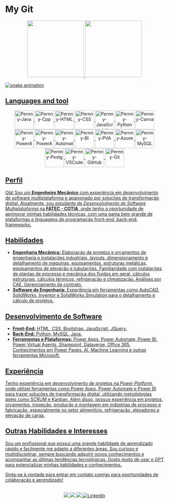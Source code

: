 # My Git

<div align="center">
  <a href="[https://github.com/PernnyDev](https://github.com/PernnyDev)">
  <img height="180em" src="https://github-profile-summary-cards.vercel.app/api/cards/stats?username=PernnyDev&theme=radical"/>
  <img height="180em" src="https://github-profile-summary-cards.vercel.app/api/cards/repos-per-language?username=PernnyDev&theme=radical"/>
</div>

![snake animation](https://github.com/PernnyDev/PernnyDev/blob/output/github-contribution-grid-snake2.svg)

## Languages and tool

<div align="center">
  <img align="center" alt="Pernny-Java" height="60" width="60" src="https://cdn.jsdelivr.net/gh/devicons/devicon/icons/java/java-original-wordmark.svg">
  <img align="center" alt="Pernny-Cpp" height="60" width="60" src="https://cdn.jsdelivr.net/gh/devicons/devicon/icons/cplusplus/cplusplus-original.svg"> 
  <img align="center" alt="Pernny-HTML" height="60" width="60" src="https://cdn.jsdelivr.net/gh/devicons/devicon/icons/html5/html5-original-wordmark.svg">
  <img align="center" alt="Pernny-CSS" height="60" width="60" src="https://cdn.jsdelivr.net/gh/devicons/devicon/icons/css3/css3-original-wordmark.svg">
  <img align="center" alt="Pernny-JavaScript" height="60" width="60" src="https://cdn.jsdelivr.net/gh/devicons/devicon/icons/javascript/javascript-original.svg">
  <img align="center" alt="Pernny-Python" height="60" width="60" src="https://cdn.jsdelivr.net/gh/devicons/devicon/icons/python/python-original-wordmark.svg">
  <img align="center" alt="Pernny-Canva" height="60" width="60" src="https://cdn.jsdelivr.net/gh/devicons/devicon/icons/canva/canva-original.svg">
  <img align="center" alt="Pernny-PowerApps" height="60" width="60" src="https://powerbi.microsoft.com/pictures/application-logos/svg/powerapps.svg">
  <img align="center" alt="Pernny-PowerApps" height="60" width="60" src="https://powerbi.microsoft.com/pictures/application-logos/svg/powerautomate.svg">
  <img align="center" alt="Pernny-Automate" height="60" width="60" src="https://powerapps.microsoft.com/images/application-logos/svg/powerbi.svg">
  <img align="center" alt="Pernny-BI" height="60" width="60" src="https://powerbi.microsoft.com/pictures/application-logos/svg/powervirtualagents.svg">
  <img align="center" alt="Pernny-PVA" height="60" width="60" src="https://powerbi.microsoft.com/pictures/application-logos/svg/powerpages.svg">
  <img align="center" alt="Pernny-Azure" height="60" width="60" src="https://cdn.jsdelivr.net/gh/devicons/devicon/icons/azure/azure-original.svg">
  <img align="center" alt="Pernny-MySQL" height="60" width="60" src="https://cdn.jsdelivr.net/gh/devicons/devicon/icons/mysql/mysql-original-wordmark.svg">
  <img align="center" alt="Pernny-Postg" height="60" width="60" src="https://cdn.jsdelivr.net/gh/devicons/devicon/icons/postgresql/postgresql-original-wordmark.svg">
  <img align="center" alt="Pernny-VSCode" height="60" width="60" src="https://cdn.jsdelivr.net/gh/devicons/devicon/icons/vscode/vscode-original-wordmark.svg">
  <img align="center" alt="Pernny-GitHub" height="60" width="60" src="https://cdn.jsdelivr.net/gh/devicons/devicon/icons/github/github-original-wordmark.svg">
  <img align="center" alt="Pernny-Git" height="60" width="60" src="https://cdn.jsdelivr.net/gh/devicons/devicon/icons/git/git-original-wordmark.svg">

         
    

   



</div>

<h2>Perfil</h2>

<p>Olá! Sou um <strong>Engenheiro Mecânico</strong> com experiência em desenvolvimento de software multiplataforma e apaixonado por soluções de transformação digital. Atualmente, sou estudante de <em>Desenvolvimento de Software Multiplataforma</em> na <strong>FATEC - COTIA</strong>, onde tenho a oportunidade de aprimorar minhas habilidades técnicas, com uma gama bem grande de plataformas e linguagens de programação front-end, back-end, frameworks.</p>

<h2>Habilidades</h2>

<ul>
  <li><strong>Engenharia Mecânica:</strong> Elaboração de projetos e orçamentos de engenharia e instalações industriais, layouts, dimensionamento e detalhamento de máquinas, equipamentos, estruturas metálicas, equipamentos de elevação e tubulações. Familiaridade com instalações de plantas de processo e mecânica dos fluidos em geral, cálculos estruturais, cálculos térmicos, refrigeração e climatização. Análises por CAE. Gerenciamento de contrato.</li>
  <li><strong>Software de Engenharia:</strong> Experiência em ferramentas como AutoCAD, SolidWorks, Inventor e SolidWorks Simulation para o detalhamento e cálculo de projetos.</li>
</ul>

<h2>Desenvolvimento de Software</h2>

<ul>
  <li><strong>Front-End:</strong> HTML, CSS, Bootstrap, JavaScript, JQuery.</li>
  <li><strong>Back-End:</strong> Python, MySQL, Java.</li>
  <li><strong>Ferramentas e Plataformas:</strong> Power Apps, Power Automate, Power BI, Power Virtual Agents, Sharepoint, Dataverse, Office 365. Conhecimentos em Power Pages, AI, Machine Learning e outras ferramentas Microsoft.</li>
</ul>

<h2>Experiência</h2>

<p>Tenho experiência em desenvolvimento de projetos na <em>Power Platform</em>, onde utilizei ferramentas como Power Apps, Power Automate e Power BI para trazer soluções de transformação digital, utilizando metodologias ágeis como SCRUM e Kanban. Além disso, possuo experiência em projetos, orçamentos, inspeção, produção e montagem em indústrias de processo e fabricação, especialmente no setor alimentício, refrigeração ,elevadores e elevação de carga.</p>

<h2>Outras Habilidades e Interesses</h2>

<p>Sou um profissional que possui uma grande habilidade de aprendizado rápido e facilmente me adapto a diferentes áreas. Sou curioso e multidisciplinar, sempre buscando adquirir novos conhecimentos e acompanhar as últimas tendências tecnológicas. Gosto muito de usar o GPT para potencializar minhas habilidades e conhecimentos.</p>

<p>Sinta-se à vontade para entrar em contato comigo para oportunidades de colaboração e aprendizado! </p>
<div align="center">
  <br>
  <a href="https://contate.me/pernnydev">
   <img src="https://img.shields.io/badge/WhatsApp-25D366?style=for-the-badge&logo=whatsapp&logoColor=white" target="_blank">
  </a>
  <a href="https://discord.gg/pfReNYrF">
   <img src="https://img.shields.io/badge/Discord-7289DA?style=for-the-badge&logo=discord&logoColor=white" target="_blank">
  </a>
  <a href="mailto:vinicius_eng_mec@outlook.com">
   <img src="https://img.shields.io/badge/Microsoft_Outlook-0078D4?style=for-the-badge&logo=microsoft-outlook&logoColor=white" target="_blank">
  </a>
  <a href="https://www.linkedin.com/in/vin%C3%ADcius-nascimento-ribeiro-57a29b136/">
    <img src="https://img.shields.io/badge/LinkedIn-0077B5?style=for-the-badge&logo=linkedin&logoColor=white" alt="LinkedIn">
  </a>
</div>





